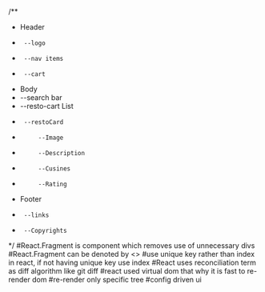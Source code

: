 /**
* Header
*      --logo
*      --nav items
*      --cart
* Body
* --search bar
* --resto-cart List
*      --restoCard
*          --Image
*          --Description
*          --Cusines
*          --Rating
* Footer
*      --links
*      --Copyrights
*/
#React.Fragment is component which removes use of unnecessary divs 
#React.Fragment can be denoted by <>
#use unique key rather than index in react, if not having unique key use index
#React uses reconciliation term as diff algorithm like git diff
#react used virtual dom that why it is fast to re-render dom
#re-render only specific tree
#config driven ui